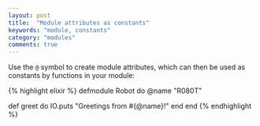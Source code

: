 ```yaml
---
layout: post
title:  "Module attributes as constants"
keywords: "module, constants"
category: "modules"
comments: true
---
```


Use the `@` symbol to create module attributes, which can then be used as constants
by functions in your module:

{% highlight elixir %}
defmodule Robot do
  @name "R080T"

  def greet do
    IO.puts "Greetings from #{@name}!"
  end
end
{% endhighlight %}
